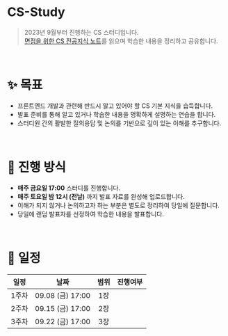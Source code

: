 # CS-Study

> 2023년 9월부터 진행하는 CS 스터디입니다. <br> [면접을 위한 CS 전공지식 노트](https://product.kyobobook.co.kr/detail/S000001834833)를 읽으며 학습한 내용을 정리하고 공유합니다.

<br>

# ✨ 목표

- 프론트엔드 개발과 관련해 반드시 알고 있어야 할 CS 기본 지식을 습득합니다.
- 발표 준비를 통해 알고 있거나 학습한 내용을 명확하게 설명하는 연습을 합니다.
- 스터디원 간의 활발한 질의응답 및 논의를 기반으로 깊이 있는 이해를 추구합니다.

<br>

# 📒 진행 방식

- **매주 금요일 17:00** 스터디를 진행합니다.
- **매주 토요일 밤 12시 (전날)** 까지 발표 자료를 완성해 업로드합니다.
- 이해가 되지 않거나 논의하고자 하는 부분은 별도로 정리하여 당일에 질문합니다.
- 당일에 랜덤 발표자를 선정하여 학습한 내용을 발표합니다.

<br>

# 📅 일정

| 일정  |       날짜       | 범위 | 진행여부 |
| :---: | :--------------: | :--: | :------: |
| 1주차 | 09.08 (금) 17:00 | 1장  |          |
| 2주차 | 09.15 (금) 17:00 | 2장  |          |
| 3주차 | 09.22 (금) 17:00 | 3장  |          |

<br>
